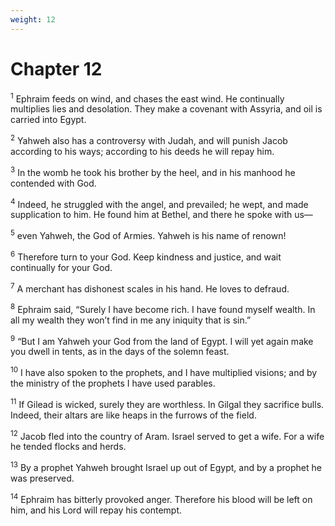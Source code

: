 ```yaml
---
weight: 12
---
```


# Chapter 12

<sup>1</sup> Ephraim feeds on wind, and chases the east wind. He continually multiplies lies and desolation. They make a covenant with Assyria, and oil is carried into Egypt. 

<sup>2</sup> Yahweh also has a controversy with Judah, and will punish Jacob according to his ways; according to his deeds he will repay him. 

<sup>3</sup> In the womb he took his brother by the heel, and in his manhood he contended with God. 

<sup>4</sup> Indeed, he struggled with the angel, and prevailed; he wept, and made supplication to him. He found him at Bethel, and there he spoke with us— 

<sup>5</sup> even Yahweh, the God of Armies. Yahweh is his name of renown! 

<sup>6</sup> Therefore turn to your God. Keep kindness and justice, and wait continually for your God. 

<sup>7</sup> A merchant has dishonest scales in his hand. He loves to defraud. 

<sup>8</sup> Ephraim said, “Surely I have become rich. I have found myself wealth. In all my wealth they won’t find in me any iniquity that is sin.” 

<sup>9</sup> “But I am Yahweh your God from the land of Egypt. I will yet again make you dwell in tents, as in the days of the solemn feast. 

<sup>10</sup> I have also spoken to the prophets, and I have multiplied visions; and by the ministry of the prophets I have used parables. 

<sup>11</sup> If Gilead is wicked, surely they are worthless. In Gilgal they sacrifice bulls. Indeed, their altars are like heaps in the furrows of the field. 

<sup>12</sup> Jacob fled into the country of Aram. Israel served to get a wife. For a wife he tended flocks and herds. 

<sup>13</sup> By a prophet Yahweh brought Israel up out of Egypt, and by a prophet he was preserved. 

<sup>14</sup> Ephraim has bitterly provoked anger. Therefore his blood will be left on him, and his Lord will repay his contempt. 


